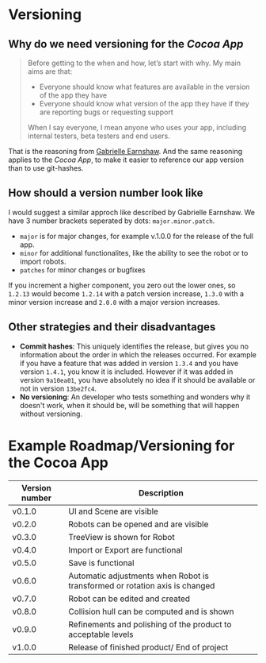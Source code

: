 # Versioning
## Why do we need versioning for the *Cocoa App*

>Before getting to the when and how, let’s start with why. My main aims are that:
>- Everyone should know what features are available in the version of the app they have
>- Everyone should know what version of the app they have if they are reporting bugs or requesting support  
>
>When I say everyone, I mean anyone who uses your app, including internal testers, beta testers and end users.

That is the reasoning from [Gabrielle Earnshaw](https://medium.com/@GabEarnsh/versioning-mobile-app-releases-like-a-pro-25137766150a). And the same reasoning applies to the *Cocoa App*, to make it easier to reference our app version than to use git-hashes.  

## How should a version number look like

I would suggest a similar approch like described by Gabrielle Earnshaw. We have 3 number brackets seperated by dots: `major.minor.patch`.
- `major` is for major changes, for example v.1.0.0 for the release of the full app.
- `minor` for additional functionalites, like the ability to see the robot or to import robots.
- `patches` for minor changes or bugfixes

If you increment a higher component, you zero out the lower ones, so `1.2.13` would become `1.2.14` with a patch version increase, `1.3.0` with a minor version increase and `2.0.0` with a major version increases.

## Other strategies and their disadvantages
- **Commit hashes**: This uniquely identifies the release, but gives you no information about the order in which the releases occurred. For example if you have a feature that was added in version `1.3.4` and you have version `1.4.1`, you know it is included. However if it was added in version `9a10ea01`, you have absolutely no idea if it should be available or not in version `13be2fc4`.
- **No versioning**: An developer who tests something and wonders why it doesn't work, when it should be, will be something that will happen without versioning.

# Example Roadmap/Versioning for the Cocoa App
| Version number | Description |
| ----------- | ----------- |
| v0.1.0 | UI and Scene are visible |
| v0.2.0 | Robots can be opened and are visible |
| v0.3.0 | TreeView is shown for Robot |
| v0.4.0 | Import or Export are functional |
| v0.5.0 | Save is functional |
| v0.6.0 | Automatic adjustments when Robot is transformed or rotation axis is changed |
| v0.7.0 | Robot can be edited and created |
| v0.8.0 | Collision hull can be computed and is shown |
| v0.9.0 | Refinements and polishing of the product to acceptable levels |
| v1.0.0 | Release of finished product/ End of project |
